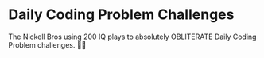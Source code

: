 # Daily Coding Problem Challenges
The Nickell Bros using 200 IQ plays to absolutely OBLITERATE Daily Coding Problem challenges. 🤘🏻
